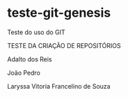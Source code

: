 # teste-git-genesis
Teste do uso do GIT

TESTE DA CRIAÇÃO DE REPOSITÓRIOS

Adalto dos Reis

João Pedro

Laryssa Vitoria Francelino de Souza